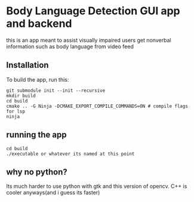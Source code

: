 # Body Language Detection GUI app and backend
this is an app meant to assist visually impaired users get nonverbal information such as body language from video feed
## Installation
To build the app, run this:

    git submodule init --init --recursive
    mkdir build
    cd build
    cmake .. -G Ninja -DCMAKE_EXPORT_COMPILE_COMMANDS=ON # compile flags for lsp
    ninja

## running the app
    cd build
    ./executable or whatever its named at this point

## why no python?
Its much harder to use python with gtk and this version of opencv. C++ is cooler anyways(and i guess its faster)
